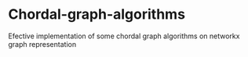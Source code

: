 # Chordal-graph-algorithms
Efective implementation of some chordal graph algorithms on networkx graph representation
